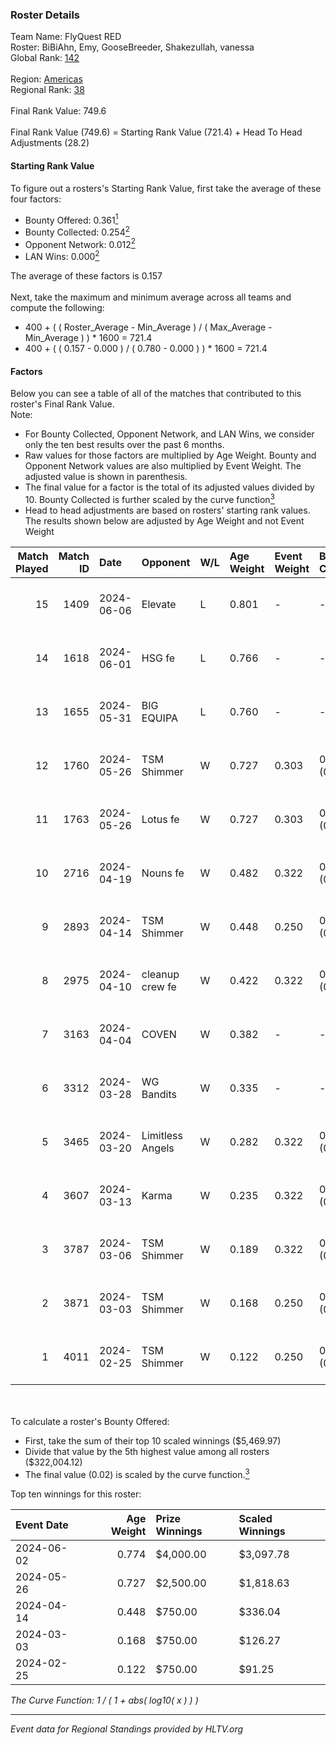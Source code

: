 ### Roster Details<br />
Team Name: FlyQuest RED<br />
Roster: BiBiAhn, Emy, GooseBreeder, Shakezullah, vanessa<br />
Global Rank: [142](../standings_global.md)<br />
<br />
Region: [Americas]( ../standings_americas.md)<br />
Regional Rank: [38]( ../standings_americas.md)<br />
<br />
Final Rank Value:  749.6<br />
<br />
Final Rank Value (749.6) = Starting Rank Value (721.4) + Head To Head Adjustments (28.2)<br />

#### Starting Rank Value<br />
To figure out a rosters's Starting Rank Value, first take the average of these four factors:<br />
- Bounty Offered: 0.361[<sup>1</sup>](#table2)
- Bounty Collected: 0.254[<sup>2</sup>](#table1)
- Opponent Network: 0.012[<sup>2</sup>](#table1)
- LAN Wins: 0.000[<sup>2</sup>](#table1)

The average of these factors is 0.157<br />
<br />
Next, take the maximum and minimum average across all teams and compute the following:<br />
- 400 + ( ( Roster_Average - Min_Average ) / ( Max_Average - Min_Average ) ) * 1600 = 721.4
- 400 + ( ( 0.157 - 0.000 ) / ( 0.780 - 0.000 ) ) * 1600 = 721.4


#### Factors<br />
Below you can see a table of all of the matches that contributed to this roster's Final Rank Value.<br />
Note:<br />

- For Bounty Collected, Opponent Network, and LAN Wins, we consider only the ten best results over the past 6 months.
- Raw values for those factors are multiplied by Age Weight. Bounty and Opponent Network values are also multiplied by Event Weight. The adjusted value is shown in parenthesis.
- The final value for a factor is the total of its adjusted values divided by 10. Bounty Collected is further scaled by the curve function[<sup>3</sup>](#curveFunction)
- Head to head adjustments are based on rosters' starting rank values. The results shown below are adjusted by Age Weight and not Event Weight
<span id="table1"></span><br />


| Match Played | Match ID | Date       | Opponent         | W/L | Age Weight | Event Weight | Bounty Collected | Opponent Network | LAN Wins  | H2H Adj. | Roster                                           |
| -: | -: | :- | :- | :- | :- | :- | :- | :- | :- | -: | :- |
|           15 |     1409 | 2024-06-06 | Elevate          | L   | 0.801      | -            | -                | -                | -         |    -5.24 | BiBiAhn, Emy, GooseBreeder, Shakezullah, vanessa |
|           14 |     1618 | 2024-06-01 | HSG fe           | L   | 0.766      | -            | -                | -                | -         |    -9.69 | BiBiAhn, Emy, GooseBreeder, Kaoday, vanessa      |
|           13 |     1655 | 2024-05-31 | BIG EQUIPA       | L   | 0.760      | -            | -                | -                | -         |   -11.64 | BiBiAhn, Emy, GooseBreeder, Kaoday, vanessa      |
|           12 |     1760 | 2024-05-26 | TSM Shimmer      | W   | 0.727      | 0.303        | 0.020 (0.004)    | 0.196 (0.043)    | 0 (0.000) |    10.54 | BiBiAhn, Emy, GooseBreeder, Kaoday, vanessa      |
|           11 |     1763 | 2024-05-26 | Lotus fe         | W   | 0.727      | 0.303        | 0.005 (0.001)    | 0.038 (0.008)    | 0 (0.000) |     7.85 | BiBiAhn, Emy, GooseBreeder, Kaoday, vanessa      |
|           10 |     2716 | 2024-04-19 | Nouns fe         | W   | 0.482      | 0.322        | 0.003 (0.001)    | 0.034 (0.005)    | 0 (0.000) |     5.25 | BiBiAhn, Emy, GooseBreeder, Kaoday, vanessa      |
|            9 |     2893 | 2024-04-14 | TSM Shimmer      | W   | 0.448      | 0.250        | 0.020 (0.002)    | 0.196 (0.022)    | 0 (0.000) |     6.66 | BiBiAhn, Emy, GooseBreeder, Kaoday, vanessa      |
|            8 |     2975 | 2024-04-10 | cleanup crew fe  | W   | 0.422      | 0.322        | 0.002 (0.000)    | 0.020 (0.003)    | 0 (0.000) |     4.48 | BiBiAhn, Emy, GooseBreeder, Kaoday, vanessa      |
|            7 |     3163 | 2024-04-04 | COVEN            | W   | 0.382      | -            | -                | -                | 0 (0.000) |     2.74 | BiBiAhn, Emy, GooseBreeder, Kaoday, vanessa      |
|            6 |     3312 | 2024-03-28 | WG Bandits       | W   | 0.335      | -            | -                | -                | 0 (0.000) |     3.58 | BiBiAhn, Emy, GooseBreeder, Kaoday, vanessa      |
|            5 |     3465 | 2024-03-20 | Limitless Angels | W   | 0.282      | 0.322        | 0.003 (0.000)    | 0.047 (0.004)    | 0 (0.000) |     3.44 | BiBiAhn, Emy, GooseBreeder, Kaoday, vanessa      |
|            4 |     3607 | 2024-03-13 | Karma            | W   | 0.235      | 0.322        | 0.004 (0.000)    | 0.070 (0.005)    | 0 (0.000) |     2.96 | BiBiAhn, Emy, GooseBreeder, Kaoday, vanessa      |
|            3 |     3787 | 2024-03-06 | TSM Shimmer      | W   | 0.189      | 0.322        | 0.020 (0.001)    | 0.196 (0.012)    | 0 (0.000) |     2.83 | BiBiAhn, Emy, GooseBreeder, Kaoday, vanessa      |
|            2 |     3871 | 2024-03-03 | TSM Shimmer      | W   | 0.168      | 0.250        | 0.020 (0.001)    | 0.196 (0.008)    | -         |     2.56 | BiBiAhn, Emy, GooseBreeder, Kaoday, vanessa      |
|            1 |     4011 | 2024-02-25 | TSM Shimmer      | W   | 0.122      | 0.250        | 0.020 (0.001)    | 0.196 (0.006)    | -         |     1.87 | BiBiAhn, Emy, GooseBreeder, Kaoday, vanessa      |

<br />
<span id="table2"></span><br />
To calculate a roster's Bounty Offered:<br />

- First, take the sum of their top 10 scaled winnings ($5,469.97)
- Divide that value by the 5th highest value among all rosters ($322,004.12)
- The final value (0.02) is scaled by the curve function.[<sup>3</sup>](#curveFunction)

Top ten winnings for this roster:<br />

| Event Date | Age Weight | Prize Winnings | Scaled Winnings |
| :- | -: | :- | :- |
| 2024-06-02 |      0.774 | $4,000.00      | $3,097.78       |
| 2024-05-26 |      0.727 | $2,500.00      | $1,818.63       |
| 2024-04-14 |      0.448 | $750.00        | $336.04         |
| 2024-03-03 |      0.168 | $750.00        | $126.27         |
| 2024-02-25 |      0.122 | $750.00        | $91.25          |


<span id="curveFunction"></span>_The Curve Function: 1 / ( 1 + abs( log10( x ) ) )_<br />

---
_Event data for Regional Standings provided by HLTV.org_<br />
